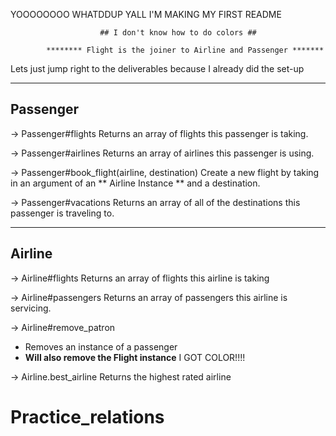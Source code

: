 YOOOOOOOO WHATDDUP YALL I'M MAKING MY FIRST README

                        ## I don't know how to do colors ##

            ******** Flight is the joiner to Airline and Passenger *******


 Lets just jump right to the deliverables because I already did the set-up

 -----------
 Passenger
 -----------

-> Passenger#flights
Returns an array of flights this passenger is taking.

-> Passenger#airlines
Returns an array of airlines this passenger is using.

-> Passenger#book_flight(airline, destination)
Create a new flight by taking in an argument of an ** Airline Instance ** and a destination.


-> Passenger#vacations
Returns an array of all of the destinations this passenger is traveling to.

 --------
 Airline
 --------

 -> Airline#flights
 Returns an array of flights this airline is taking

 -> Airline#passengers
Returns an array of passengers this airline is servicing.

-> Airline#remove_patron
- Removes an instance of a passenger
- **Will also remove the Flight instance** I GOT COLOR!!!!

-> Airline.best_airline
Returns the highest rated airline



# Practice_relations
